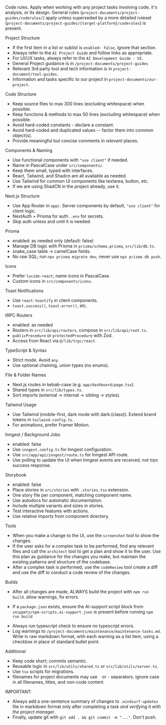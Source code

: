 Code rules.  Apply when working with any project tasks involving code, it's analysis, or its design.  General rules (`project-documents/project-guides/coderules/`) apply unless superseded by a more detailed ruleset (`project-documents/project-guides/{target-platform}/coderules`) is present.

Project Structure
- If the first item in a list or sublist is `enabled: false`, ignore that section.
- Always refer to the `AI Project Guide` and follow links as appropriate.
- For UI/UX tasks, always refer to the `AI Development Guide - UI`.
- General Project guidance is in `/project-documents/project-guides`
- Relevant 3rd party tool and tech information is in `project-document/tool-guides`.
- Information and tasks specific to our project in `project-documents/our-project`.

Code Structure
* Keep source files to max 300 lines (excluding whitespace) when possible.
* Keep functions & methods to max 50 lines (excluding whitespace) when possible.
* Avoid hard-coded constants - declare a constant.
* Avoid hard-coded and duplicated values -- factor them into common object(s).
* Provide meaningful but concise comments in *relevant* places.

Components & Naming
- Use functional components with `"use client"` if needed.
- Name in PascalCase under `src/components/`.
- Keep them small, typed with interfaces.
- React, Tailwind, and Shadcn are all available as needed.
- Use Tailwind for common UI components like textarea, button, etc.
- If we are using ShadCN in the project already, use it.

Next.js Structure
- Use App Router in `app/`. Server components by default, `"use client"` for client logic.
- NextAuth + Prisma for auth. `.env` for secrets.
- Skip auth unless and until it is needed.

Prisma
- enabled: as needed only (default: false)
- Manage DB logic with Prisma in `prisma/schema.prisma`, `src/lib/db.ts`.
- snake_case table → camelCase fields.
- No raw SQL; run `npx prisma migrate dev`, never use `npx prisma db push`.

Icons
- Prefer `lucide-react`; name icons in PascalCase.
- Custom icons in `src/components/icons`.

Toast Notifications
- Use `react-toastify` in client components.
- `toast.success()`, `toast.error()`, etc.

tRPC Routers
- enabled: as needed
- Routers in `src/lib/api/routers`, compose in `src/lib/api/root.ts`.
- `publicProcedure` or `protectedProcedure` with Zod.
- Access from React via `@/lib/trpc/react`.

TypeScript & Syntax
- Strict mode. Avoid `any`.
- Use optional chaining, union types (no enums).

File & Folder Names
- Next.js routes in kebab-case (e.g. `app/dashboard/page.tsx`).
- Shared types in `src/lib/types.ts`.
- Sort imports (external → internal → sibling → styles).
  
Tailwind Usage
- Use Tailwind (mobile-first, dark mode with dark:(class)). Extend brand tokens in `tailwind.config.ts`.
- For animations, prefer Framer Motion.

Inngest / Background Jobs
- enabled: false
- Use `inngest.config.ts` for Inngest configuration.
- Use `src/app/api/inngest/route.ts` for Inngest API route.
- Use polling to update the UI when Inngest events are received, not trpc success response.

Storybook
- enabled: false
- Place stories in `src/stories` with `.stories.tsx` extension.
- One story file per component, matching component name.
- Use autodocs for automatic documentation.
- Include multiple variants and sizes in stories.
- Test interactive features with actions.
- Use relative imports from component directory.

Tools
- When you make a change to the UI, use the `screenshot` tool to show the changes.
- If the user asks for a complex task to be performed, find any relevant files and call the `architect` tool to get a plan and show it to the user. Use this plan as guidance for the changes you make, but maintain the existing patterns and structure of the codebase.
- After a complex task is performed, use the `codeReview` tool create a diff and use the diff to conduct a code review of the changes.

Builds
- After all changes are made, ALWAYS build the project with `npm run build`. allow warnings, fix errors.
* If a `package.json` exists, ensure the AI-support script block from `snippets/npm-scripts.ai-support.json` is present before running `npm run build`
- Always run typescript check to ensure no typescript errors.
- Log warnings to `/project-documents/maintenance/maintenance-tasks.md`. Write in raw markdown format, with each warning as a list item, using a checkbox in place of standard bullet point.

Additional
- Keep code short; commits semantic.
- Reusable logic in `src/lib/utils/shared.ts` or `src/lib/utils/server.ts`.
- Use `tsx` scripts for migrations.
- filenames for project documents may use ` ` or `-` separators. ignore case in all filenames, titles, and non-code content.

IMPORTANT:
- Always add a one-sentence summary of changes to `.windsurf-updates` file in markdown format only after completing a task *and verifying it with the project manager*.
- Finally, update git with `git add . && git commit -m "..."`. Don't push.

